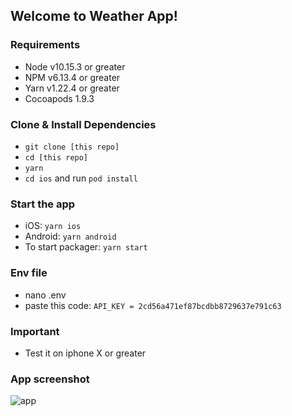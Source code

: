 ## Welcome to Weather App!

### Requirements

- Node v10.15.3 or greater
- NPM v6.13.4 or greater
- Yarn v1.22.4 or greater
- Cocoapods 1.9.3

### Clone & Install Dependencies

- `git clone [this repo]`
- `cd [this repo]`
- `yarn`
- `cd ios` and run `pod install`

### Start the app

- iOS: `yarn ios`
- Android: `yarn android`
- To start packager: `yarn start`

### Env file

- nano .env
- paste this code: `API_KEY = 2cd56a471ef87bcdbb8729637e791c63`

### Important

- Test it on iphone X or greater

### App screenshot
![app](https://user-images.githubusercontent.com/19293727/86982851-9f308600-c160-11ea-99f0-243f3b4f28d4.jpeg)
